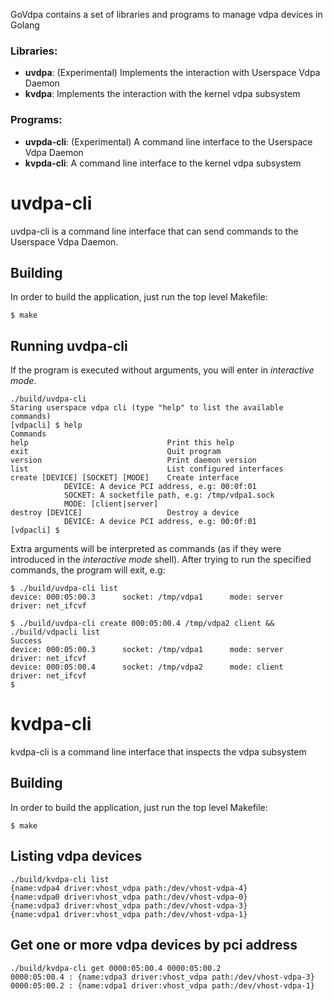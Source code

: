 GoVdpa contains a set of libraries and programs to manage vdpa devices in Golang

### Libraries: 
- **uvdpa**: (Experimental) Implements the interaction with Userspace Vdpa Daemon
- **kvdpa**: Implements the interaction with the kernel vdpa subsystem

### Programs:
- **uvpda-cli**: (Experimental) A command line interface to the Userspace Vdpa Daemon
- **kvpda-cli**: A command line interface to the kernel vdpa subsystem


# uvdpa-cli
uvdpa-cli is a command line interface that can send commands to the Userspace Vdpa Daemon.

## Building
In order to build the application, just run the top level Makefile:

    $ make

## Running uvdpa-cli
If the program is executed without arguments, you will enter in *interactive mode*.

    ./build/uvdpa-cli
    Staring userspace vdpa cli (type "help" to list the available commands)
    [vdpacli] $ help
    Commands
    help                               Print this help
    exit                               Quit program
    version                            Print daemon version
    list                               List configured interfaces
    create [DEVICE] [SOCKET] [MODE]    Create interface
                DEVICE: A device PCI address, e.g: 00:0f:01
                SOCKET: A socketfile path, e.g: /tmp/vdpa1.sock
                MODE: [client|server]
    destroy [DEVICE]                   Destroy a device
                DEVICE: A device PCI address, e.g: 00:0f:01
    [vdpacli] $ 


Extra arguments will be interpreted as commands (as if they were introduced in the *interactive mode* shell). After trying to run the specified commands, the program will exit, e.g:

    $ ./build/uvdpa-cli list
    device: 000:05:00.3      socket: /tmp/vdpa1      mode: server    driver: net_ifcvf

    $ ./build/uvdpa-cli create 000:05:00.4 /tmp/vdpa2 client && ./build/vdpacli list
    Success
    device: 000:05:00.3      socket: /tmp/vdpa1      mode: server    driver: net_ifcvf
    device: 000:05:00.4      socket: /tmp/vdpa2      mode: client    driver: net_ifcvf
    $


# kvdpa-cli
kvdpa-cli is a command line interface that inspects the vdpa subsystem

## Building
In order to build the application, just run the top level Makefile:

    $ make

## Listing vdpa devices

    ./build/kvdpa-cli list
    {name:vdpa4 driver:vhost_vdpa path:/dev/vhost-vdpa-4}
    {name:vdpa0 driver:vhost_vdpa path:/dev/vhost-vdpa-0}
    {name:vdpa3 driver:vhost_vdpa path:/dev/vhost-vdpa-3}
    {name:vdpa1 driver:vhost_vdpa path:/dev/vhost-vdpa-1}

## Get one or more vdpa devices by pci address

    ./build/kvdpa-cli get 0000:05:00.4 0000:05:00.2
    0000:05:00.4 : {name:vdpa3 driver:vhost_vdpa path:/dev/vhost-vdpa-3}
    0000:05:00.2 : {name:vdpa1 driver:vhost_vdpa path:/dev/vhost-vdpa-1}
